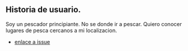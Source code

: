 ## Historia de usuario.
Soy un pescador principiante. No se donde ir a pescar. Quiero conocer lugares de pesca cercanos a mi localizacion.

- [enlace a issue](https://github.com/Artur-Sultanov/FISH/issues/2)
